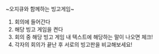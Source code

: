 ~오지큐와 함께하는 빙고게임~

1. 회의에 들어간다
2. 해당 빙고 게임을 켠다
3. 회의 중 해당 빙고 게임 내 텍스트에 해당하는 말이 나오면 체크!
4. 각자의 회의가 끝난 후 서로의 빙고판을 비교해보세요!
